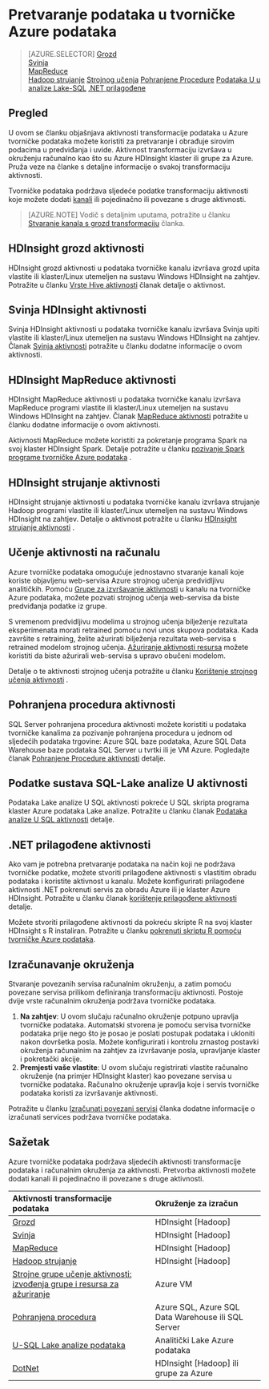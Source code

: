 <properties 
    pageTitle="Transformaciju podataka: Postupak i pretvaranja podataka | Microsoft Azure" 
    description="Saznajte kako Pretvorba podatke ili podatke postupak u Azure podataka tvorničke pomoću Hadoop, strojnog učenja ili Azure podataka Lake analize." 
    keywords="transformaciju podataka, postupak podatke, pretvaranje podataka, a zatim Pretvorba aktivnosti"
    services="data-factory" 
    documentationCenter="" 
    authors="sharonlo101" 
    manager="jhubbard" 
    editor="monicar"/>

<tags 
    ms.service="data-factory" 
    ms.workload="data-services" 
    ms.tgt_pltfrm="na" 
    ms.devlang="na" 
    ms.topic="article" 
    ms.date="09/23/2016" 
    ms.author="shlo"/>

# <a name="transform-data-in-azure-data-factory"></a>Pretvaranje podataka u tvorničke Azure podataka
> [AZURE.SELECTOR]
[Grozd](data-factory-hive-activity.md)  
[Svinja](data-factory-pig-activity.md)  
[MapReduce](data-factory-map-reduce.md)  
[Hadoop strujanje](data-factory-hadoop-streaming-activity.md)
[Strojnog učenja](data-factory-azure-ml-batch-execution-activity.md) 
[Pohranjene Procedure](data-factory-stored-proc-activity.md)
[Podataka U u analize Lake-SQL](data-factory-usql-activity.md)
[.NET prilagođene](data-factory-use-custom-activities.md)
   

## <a name="overview"></a>Pregled 
U ovom se članku objašnjava aktivnosti transformacije podataka u Azure tvorničke podataka možete koristiti za pretvaranje i obrađuje sirovim podacima u predviđanja i uvide. Aktivnost transformaciju izvršava u okruženju računalno kao što su Azure HDInsight klaster ili grupe za Azure. Pruža veze na članke s detaljne informacije o svakoj transformaciju aktivnosti.
 
Tvorničke podataka podržava sljedeće podatke transformaciju aktivnosti koje možete dodati [kanali](data-factory-create-pipelines.md) ili pojedinačno ili povezane s druge aktivnosti.

> [AZURE.NOTE] Vodič s detaljnim uputama, potražite u članku [Stvaranje kanala s grozd transformaciju](data-factory-build-your-first-pipeline.md) članka.  

## <a name="hdinsight-hive-activity"></a>HDInsight grozd aktivnosti
HDInsight grozd aktivnosti u podataka tvorničke kanalu izvršava grozd upita vlastite ili klaster/Linux utemeljen na sustavu Windows HDInsight na zahtjev. Potražite u članku [Vrste Hive aktivnosti](data-factory-hive-activity.md) članak detalje o aktivnost. 

## <a name="hdinsight-pig-activity"></a>Svinja HDInsight aktivnosti
Svinja HDInsight aktivnosti u podataka tvorničke kanalu izvršava Svinja upiti vlastite ili klaster/Linux utemeljen na sustavu Windows HDInsight na zahtjev. Članak [Svinja aktivnosti](data-factory-pig-activity.md) potražite u članku dodatne informacije o ovom aktivnosti. 

## <a name="hdinsight-mapreduce-activity"></a>HDInsight MapReduce aktivnosti
HDInsight MapReduce aktivnosti u podataka tvorničke kanalu izvršava MapReduce programi vlastite ili klaster/Linux utemeljen na sustavu Windows HDInsight na zahtjev. Članak [MapReduce aktivnosti](data-factory-map-reduce.md) potražite u članku dodatne informacije o ovom aktivnosti.

Aktivnosti MapReduce možete koristiti za pokretanje programa Spark na svoj klaster HDInsight Spark. Detalje potražite u članku [pozivanje Spark programe tvorničke Azure podataka](data-factory-spark.md) .

## <a name="hdinsight-streaming-activity"></a>HDInsight strujanje aktivnosti
HDInsight strujanje aktivnosti u podataka tvorničke kanalu izvršava strujanje Hadoop programi vlastite ili klaster/Linux utemeljen na sustavu Windows HDInsight na zahtjev. Detalje o aktivnost potražite u članku [HDInsight strujanje aktivnosti](data-factory-hadoop-streaming-activity.md) .

## <a name="machine-learning-activities"></a>Učenje aktivnosti na računalu
Azure tvorničke podataka omogućuje jednostavno stvaranje kanali koje koriste objavljenu web-servisa Azure strojnog učenja predvidljivu analitičkih. Pomoću [Grupe za izvršavanje aktivnosti](data-factory-azure-ml-batch-execution-activity.md#invoking-a-web-service-using-batch-execution-activity) u kanalu na tvorničke Azure podataka, možete pozvati strojnog učenja web-servisa da biste predviđanja podatke iz grupe.

S vremenom predvidljivu modelima u strojnog učenja bilježenje rezultata eksperimenata morati retrained pomoću novi unos skupova podataka. Kada završite s retraining, želite ažurirati bilježenja rezultata web-servisa s retrained modelom strojnog učenja. [Ažuriranje aktivnosti resursa](data-factory-azure-ml-batch-execution-activity.md#updating-models-using-update-resource-activity) možete koristiti da biste ažurirali web-servisa s upravo obučeni modelom.  

Detalje o te aktivnosti strojnog učenja potražite u članku [Korištenje strojnog učenja aktivnosti](data-factory-azure-ml-batch-execution-activity.md) . 

## <a name="stored-procedure-activity"></a>Pohranjena procedura aktivnosti
SQL Server pohranjena procedura aktivnosti možete koristiti u podataka tvorničke kanalima za pozivanje pohranjena procedura u jednom od sljedećih podataka trgovine: Azure SQL baze podataka, Azure SQL Data Warehouse baze podataka SQL Server u tvrtki ili je VM Azure. Pogledajte članak [Pohranjene Procedure aktivnosti](data-factory-stored-proc-activity.md) detalje.  

## <a name="data-lake-analytics-u-sql-activity"></a>Podatke sustava SQL-Lake analize U aktivnosti
Podataka Lake analize U SQL aktivnosti pokreće U SQL skripta programa klaster Azure podataka Lake analize. Potražite u članku članak [Podataka analize U SQL aktivnosti](data-factory-usql-activity.md) detalje. 

## <a name="net-custom-activity"></a>.NET prilagođene aktivnosti
Ako vam je potrebna pretvaranje podataka na način koji ne podržava tvorničke podatke, možete stvoriti prilagođene aktivnosti s vlastitim obradu podataka i koristite aktivnost u kanalu. Možete konfigurirati prilagođene aktivnosti .NET pokrenuti servis za obradu Azure ili je klaster Azure HDInsight. Potražite u članku članak [korištenje prilagođene aktivnosti](data-factory-use-custom-activities.md) detalje. 

Možete stvoriti prilagođene aktivnosti da pokreću skripte R na svoj klaster HDInsight s R instaliran. Potražite u članku [pokrenuti skriptu R pomoću tvorničke Azure podataka](https://github.com/Azure/Azure-DataFactory/tree/master/Samples/RunRScriptUsingADFSample). 

## <a name="compute-environments"></a>Izračunavanje okruženja
Stvaranje povezanih servisa računalnim okruženju, a zatim pomoću povezane servisa prilikom definiranja transformaciju aktivnosti. Postoje dvije vrste računalnim okruženja podržava tvorničke podataka. 

1. **Na zahtjev**: U ovom slučaju računalno okruženje potpuno upravlja tvorničke podataka. Automatski stvorena je pomoću servisa tvorničke podataka prije nego što je posao je poslati postupak podataka i ukloniti nakon dovršetka posla. Možete konfigurirati i kontrolu zrnastog postavki okruženja računalnim na zahtjev za izvršavanje posla, upravljanje klaster i pokretački akcije. 
2. **Premjesti vaše vlastite**: U ovom slučaju registrirati vlastite računalno okruženje (na primjer HDInsight klaster) kao povezane servisa u tvorničke podataka. Računalno okruženje upravlja koje i servis tvorničke podataka koristi za izvršavanje aktivnosti. 

Potražite u članku [Izračunati povezani servisi](data-factory-compute-linked-services.md) članka dodatne informacije o izračunati services podržava tvorničke podataka. 


## <a name="summary"></a>Sažetak
Azure tvorničke podataka podržava sljedećih aktivnosti transformacije podataka i računalnim okruženja za aktivnosti. Pretvorba aktivnosti možete dodati kanali ili pojedinačno ili povezane s druge aktivnosti.

Aktivnosti transformacije podataka |  Okruženje za izračun 
:----------------------- | :--------------------
[Grozd](data-factory-hive-activity.md) | HDInsight [Hadoop] 
[Svinja](data-factory-pig-activity.md) | HDInsight [Hadoop]  
[MapReduce](data-factory-map-reduce.md) | HDInsight [Hadoop]  
[Hadoop strujanje](data-factory-hadoop-streaming-activity.md) | HDInsight [Hadoop]
[Strojne grupe učenje aktivnosti: izvođenja grupe i resursa za ažuriranje](data-factory-azure-ml-batch-execution-activity.md) | Azure VM 
[Pohranjena procedura](data-factory-stored-proc-activity.md) | Azure SQL, Azure SQL Data Warehouse ili SQL Server |
[U-SQL Lake analize podataka](data-factory-usql-activity.md) | Analitički Lake Azure podataka 
[DotNet](data-factory-use-custom-activities.md) | HDInsight [Hadoop] ili grupe za Azure
   

